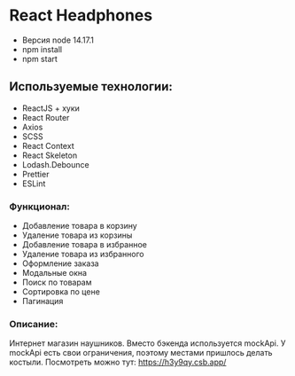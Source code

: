 # React Headphones

- Версия node 14.17.1
- npm install
- npm start

## Используемые технологии:

- ReactJS + хуки
- React Router
- Axios
- SCSS
- React Context
- React Skeleton
- Lodash.Debounce
- Prettier
- ESLint

### Функционал:

- Добавление товара в корзину
- Удаление товара из корзины
- Добавление товара в избранное
- Удаление товара из избранного
- Оформление заказа
- Модальные окна
- Поиск по товарам
- Сортировка по цене
- Пагинация

### Описание:

Интернет магазин наушников. Вместо бэкенда используется mockApi. У mockApi есть свои ограничения, поэтому местами пришлось делать костыли.
Посмотреть можно тут: https://h3y9qy.csb.app/



